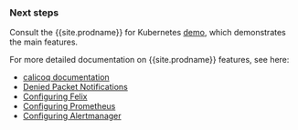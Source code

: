 ### Next steps

Consult the {{site.prodname}} for Kubernetes [demo]({{site.baseurl}}/{{page.version}}/getting-started/essentials/simple-policy-essentials), which
demonstrates the main features.

For more detailed documentation on {{site.prodname}} features, see here:
- [calicoq documentation]({{site.baseurl}}/{{page.version}}/reference/calicoq)
- [Denied Packet Notifications]({{site.baseurl}}/{{page.version}}/reference/essentials/policy-violations)
- [Configuring Felix]({{site.baseurl}}/{{page.version}}/reference/felix/configuration)
- [Configuring Prometheus]({{site.baseurl}}/{{page.version}}/usage/configuration/prometheus)
- [Configuring Alertmanager]({{site.baseurl}}/{{page.version}}/usage/configuration/alertmanager)
